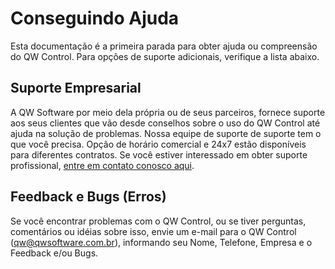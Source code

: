 # Conseguindo Ajuda

Esta documentação é a primeira parada para obter ajuda ou compreensão do QW Control. Para opções de suporte adicionais, verifique a lista abaixo.

## Suporte Empresarial

A QW Software por meio dela própria ou de seus parceiros, fornece suporte aos seus clientes que vão desde conselhos sobre o uso do QW Control até ajuda na solução de problemas. Nossa equipe de suporte de suporte tem o que você precisa. Opção de horário comercial e 24x7 estão disponíveis para diferentes contratos. Se você estiver interessado em obter suporte profissional, [entre em contato conosco aqui](https://www.qwsoftware.com.br/suporte/).

## Feedback e Bugs (Erros)

Se você encontrar problemas com o QW Control, ou se tiver perguntas, comentários ou idéias sobre isso, envie um e-mail para o QW Control ([qw@qwsoftware.com.br](mailto:qw@qwsoftware.com.br)), informando seu Nome, Telefone, Empresa e o Feedback e/ou Bugs.
